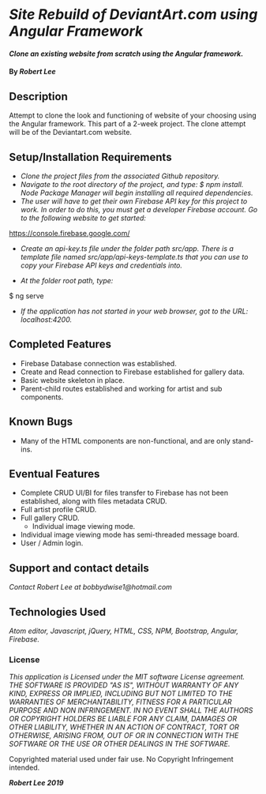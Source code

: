# _Site Rebuild of DeviantArt.com using Angular Framework_

#### _Clone an existing website from scratch using the Angular framework._

#### By _**Robert Lee**_

## Description

Attempt to clone the look and functioning of website of your choosing using the Angular framework.  This part of a 2-week project.  The clone attempt will be of the Deviantart.com website.

## Setup/Installation Requirements

* _Clone the project files from the associated Github repository._
* _Navigate to the root directory of the project, and type: $ npm install.  Node Package Manager will begin installing all required dependencies._
* _The user will have to get their own Firebase API key for this project to work.  In order to do this, you must get a developer Firebase account.  Go to the following website to get started:_

https://console.firebase.google.com/

* _Create an api-key.ts file under the folder path src/app.  There is a template file named src/app/api-keys-template.ts that you can use to copy your Firebase API keys and credentials into._

* _At the folder root path, type:_

$ ng serve

* _If the application has not started in your web browser, got to the URL:  localhost:4200._

## Completed Features

* Firebase Database connection was established.
* Create and Read connection to Firebase established for gallery data.
* Basic website skeleton in place.
* Parent-child routes established and working for artist and sub components.

## Known Bugs

* Many of the HTML components are non-functional, and are only stand-ins.

## Eventual Features

* Complete CRUD UI/BI for files transfer to Firebase has not been established, along with files metadata CRUD.
* Full artist profile CRUD.
* Full gallery CRUD.
  * Individual image viewing mode.
* Individual image viewing mode has semi-threaded message board.
* User / Admin login.

## Support and contact details

_Contact Robert Lee at bobbydwise1@hotmail.com_

## Technologies Used

_Atom editor, Javascript, jQuery, HTML, CSS, NPM, Bootstrap, Angular, Firebase._

### License

*This application is Licensed under the MIT software License agreement. THE SOFTWARE IS PROVIDED "AS IS", WITHOUT WARRANTY OF ANY KIND, EXPRESS OR IMPLIED, INCLUDING BUT NOT LIMITED TO THE WARRANTIES OF MERCHANTABILITY, FITNESS FOR A PARTICULAR PURPOSE AND NON INFRINGEMENT. IN NO EVENT SHALL THE AUTHORS OR COPYRIGHT HOLDERS BE LIABLE FOR ANY CLAIM, DAMAGES OR OTHER LIABILITY, WHETHER IN AN ACTION OF CONTRACT, TORT OR OTHERWISE, ARISING FROM, OUT OF OR IN CONNECTION WITH THE SOFTWARE OR THE USE OR OTHER DEALINGS IN THE SOFTWARE.*

Copyrighted material used under fair use.  No Copyright Infringement intended.

**_Robert Lee 2019_**
